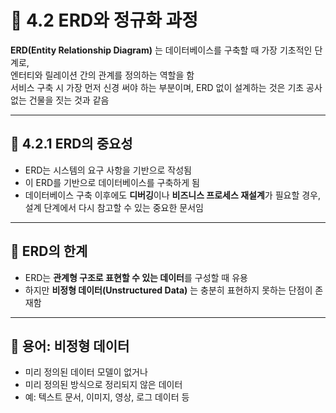 # 📘 4.2 ERD와 정규화 과정

**ERD(Entity Relationship Diagram)** 는 데이터베이스를 구축할 때 가장 기초적인 단계로,  
엔터티와 릴레이션 간의 관계를 정의하는 역할을 함  
서비스 구축 시 가장 먼저 신경 써야 하는 부분이며, 
ERD 없이 설계하는 것은 기초 공사 없는 건물을 짓는 것과 같음

---

## 🔹 4.2.1 ERD의 중요성
- ERD는 시스템의 요구 사항을 기반으로 작성됨  
- 이 ERD를 기반으로 데이터베이스를 구축하게 됨  
- 데이터베이스 구축 이후에도 **디버깅**이나 **비즈니스 프로세스 재설계**가 필요할 경우,  
  설계 단계에서 다시 참고할 수 있는 중요한 문서임

---

## 📌 ERD의 한계
- ERD는 **관계형 구조로 표현할 수 있는 데이터**를 구성할 때 유용  
- 하지만 **비정형 데이터(Unstructured Data)** 는 충분히 표현하지 못하는 단점이 존재함

---

## 📝 용어: 비정형 데이터
- 미리 정의된 데이터 모델이 없거나  
- 미리 정의된 방식으로 정리되지 않은 데이터  
- 예: 텍스트 문서, 이미지, 영상, 로그 데이터 등

